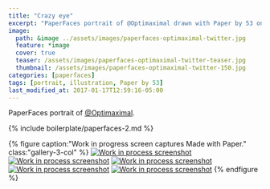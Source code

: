 ```yaml
---
title: "Crazy eye"
excerpt: "PaperFaces portrait of @Optimaximal drawn with Paper by 53 on an iPad."
image: 
  path: &image ../assets/images/paperfaces-optimaximal-twitter.jpg 
  feature: *image
  cover: true
  teaser: /assets/images/paperfaces-optimaximal-twitter-teaser.jpg
  thumbnail: /assets/images/paperfaces-optimaximal-twitter-150.jpg
categories: [paperfaces]
tags: [portrait, illustration, Paper by 53]
last_modified_at: 2017-01-17T12:59:16-05:00
---
```


PaperFaces portrait of [@Optimaximal](https://twitter.com/optimaximal).

{% include boilerplate/paperfaces-2.md %}

{% figure caption:"Work in progress screen captures Made with Paper." class:"gallery-3-col" %}
[![Work in process screenshot](/assets/images/paperfaces-optimaximal-process-1-600.jpg)](/assets/images/paperfaces-optimaximal-process-1-lg.jpg) [![Work in process screenshot](/assets/images/paperfaces-optimaximal-process-2-600.jpg)](/assets/images/paperfaces-optimaximal-process-2-lg.jpg) [![Work in process screenshot](/assets/images/paperfaces-optimaximal-process-3-600.jpg)](/assets/images/paperfaces-optimaximal-process-3-lg.jpg) [![Work in process screenshot](/assets/images/paperfaces-optimaximal-process-4-600.jpg)](/assets/images/paperfaces-optimaximal-process-4-lg.jpg) [![Work in process screenshot](/assets/images/paperfaces-optimaximal-process-5-600.jpg)](/assets/images/paperfaces-optimaximal-process-5-lg.jpg)
{% endfigure %}
